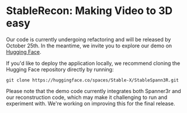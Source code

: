 # StableRecon: Making Video to 3D easy
Our code is currently undergoing refactoring and will be released by October 25th. In the meantime, we invite you to explore our demo on [Hugging Face](https://huggingface.co/spaces/Stable-X/StableRecon).

If you'd like to deploy the application locally, we recommend cloning the Hugging Face repository directly by running:

```
git clone https://huggingface.co/spaces/Stable-X/StableSpann3R.git
```

Please note that the demo code currently integrates both Spanner3r and our reconstruction code, which may make it challenging to run and experiment with. We're working on improving this for the final release.
